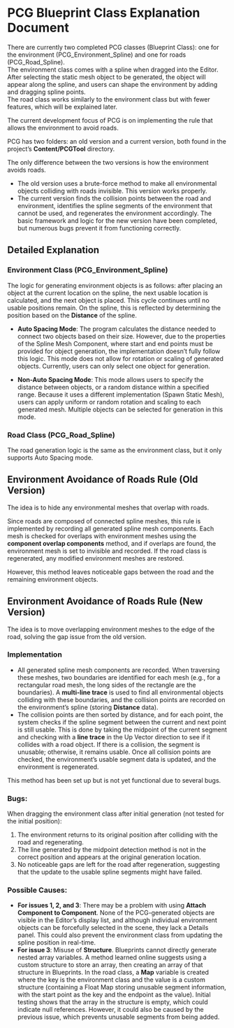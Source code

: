 # PCG Blueprint Class Explanation Document

There are currently two completed PCG classes (Blueprint Class): one for the environment (PCG_Environment_Spline) and one for roads (PCG_Road_Spline).  
The environment class comes with a spline when dragged into the Editor. After selecting the static mesh object to be generated, the object will appear along the spline, and users can shape the environment by adding and dragging spline points.  
The road class works similarly to the environment class but with fewer features, which will be explained later.

The current development focus of PCG is on implementing the rule that allows the environment to avoid roads.

PCG has two folders: an old version and a current version, both found in the project’s **Content/PCGTool** directory.

The only difference between the two versions is how the environment avoids roads.
- The old version uses a brute-force method to make all environmental objects colliding with roads invisible. This version works properly.
- The current version finds the collision points between the road and environment, identifies the spline segments of the environment that cannot be used, and regenerates the environment accordingly. The basic framework and logic for the new version have been completed, but numerous bugs prevent it from functioning correctly.

## Detailed Explanation

### Environment Class (PCG_Environment_Spline)
The logic for generating environment objects is as follows: after placing an object at the current location on the spline, the next usable location is calculated, and the next object is placed. This cycle continues until no usable positions remain. On the spline, this is reflected by determining the position based on the **Distance** of the spline.

- **Auto Spacing Mode**: The program calculates the distance needed to connect two objects based on their size. However, due to the properties of the Spline Mesh Component, where start and end points must be provided for object generation, the implementation doesn’t fully follow this logic. This mode does not allow for rotation or scaling of generated objects. Currently, users can only select one object for generation.

- **Non-Auto Spacing Mode**: This mode allows users to specify the distance between objects, or a random distance within a specified range. Because it uses a different implementation (Spawn Static Mesh), users can apply uniform or random rotation and scaling to each generated mesh. Multiple objects can be selected for generation in this mode.

### Road Class (PCG_Road_Spline)
The road generation logic is the same as the environment class, but it only supports Auto Spacing mode.

## Environment Avoidance of Roads Rule (Old Version)
The idea is to hide any environmental meshes that overlap with roads.

Since roads are composed of connected spline meshes, this rule is implemented by recording all generated spline mesh components. Each mesh is checked for overlaps with environment meshes using the **component overlap components** method, and if overlaps are found, the environment mesh is set to invisible and recorded. If the road class is regenerated, any modified environment meshes are restored.

However, this method leaves noticeable gaps between the road and the remaining environment objects.

## Environment Avoidance of Roads Rule (New Version)
The idea is to move overlapping environment meshes to the edge of the road, solving the gap issue from the old version.

### Implementation
- All generated spline mesh components are recorded. When traversing these meshes, two boundaries are identified for each mesh (e.g., for a rectangular road mesh, the long sides of the rectangle are the boundaries). A **multi-line trace** is used to find all environmental objects colliding with these boundaries, and the collision points are recorded on the environment’s spline (storing **Distance** data).
- The collision points are then sorted by distance, and for each point, the system checks if the spline segment between the current and next point is still usable. This is done by taking the midpoint of the current segment and checking with a **line trace** in the Up Vector direction to see if it collides with a road object. If there is a collision, the segment is unusable; otherwise, it remains usable. Once all collision points are checked, the environment’s usable segment data is updated, and the environment is regenerated.

This method has been set up but is not yet functional due to several bugs.

### Bugs:
When dragging the environment class after initial generation (not tested for the initial position):
1. The environment returns to its original position after colliding with the road and regenerating.
2. The line generated by the midpoint detection method is not in the correct position and appears at the original generation location.
3. No noticeable gaps are left for the road after regeneration, suggesting that the update to the usable spline segments might have failed.

### Possible Causes:
- **For issues 1, 2, and 3**: There may be a problem with using **Attach Component to Component**. None of the PCG-generated objects are visible in the Editor’s display list, and although individual environment objects can be forcefully selected in the scene, they lack a Details panel. This could also prevent the environment class from updating the spline position in real-time.
- **For issue 3**: Misuse of **Structure**. Blueprints cannot directly generate nested array variables. A method learned online suggests using a custom structure to store an array, then creating an array of that structure in Blueprints. In the road class, a **Map** variable is created where the key is the environment class and the value is a custom structure (containing a Float Map storing unusable segment information, with the start point as the key and the endpoint as the value). Initial testing shows that the array in the structure is empty, which could indicate null references. However, it could also be caused by the previous issue, which prevents unusable segments from being added.